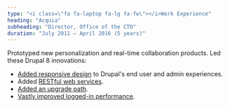 ```yaml
---
type: "<i class=\"fa fa-laptop fa-lg fa-fw\"></i>Work Experience"
heading: "Acquia"
subheading: "Director, Office of the CTO"
duration: "July 2011 – April 2016 (5 years)"
---
```

Prototyped new personalization and real-time collaboration products. Led these Drupal 8 innovations:

* [Added responsive design](https://www.drupal.org/node/1276908) to Drupal's end user and admin experiences.
* Added [RESTful web services](https://drupalize.me/blog/201401/introduction-restful-web-services-drupal-8).
* [Added an upgrade path](https://www.drupal.org/node/2127611).
* [Vastly improved logged-in performance](https://www.drupal.org/developing/api/8/cache).
